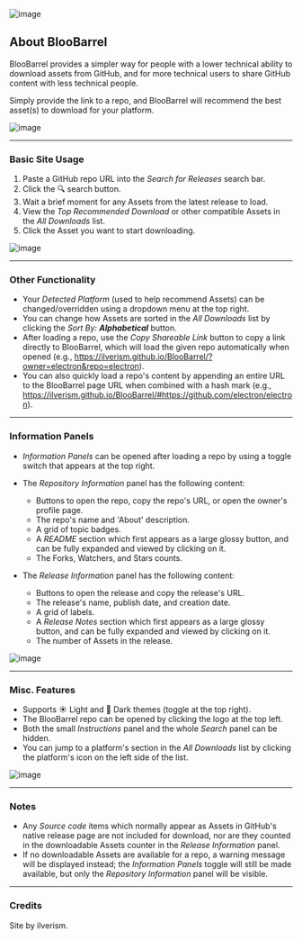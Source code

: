 ![image](https://github.com/user-attachments/assets/419e9ca6-301e-4acd-b17b-6d158d98f44e)

## About BlooBarrel
BlooBarrel provides a simpler way for people with a lower technical ability to download assets from GitHub, and for more technical users to share GitHub content with less technical people.

Simply provide the link to a repo, and BlooBarrel will recommend the best asset(s) to download for your platform.

![image](https://github.com/user-attachments/assets/547996b3-f84b-4b1d-b13f-66f617d9aa8c)

---
### Basic Site Usage

1. Paste a GitHub repo URL into the *Search for Releases* search bar.
2. Click the 🔍 search button.
3. Wait a brief moment for any Assets from the latest release to load.
4. View the *Top Recommended Download* or other compatible Assets in the *All Downloads* list.
5. Click the Asset you want to start downloading.

![image](https://github.com/user-attachments/assets/2e274f99-b329-48ab-8c47-e7638138434a)

---

### Other Functionality
- Your *Detected Platform* (used to help recommend Assets) can be changed/overridden using a dropdown menu at the top right.
- You can change how Assets are sorted in the *All Downloads* list by clicking the *Sort By: **Alphabetical*** button.
- After loading a repo, use the *Copy Shareable Link* button to copy a link directly to BlooBarrel, which will load the given repo automatically when opened (e.g., https://ilverism.github.io/BlooBarrel/?owner=electron&repo=electron).
- You can also quickly load a repo's content by appending an entire URL to the BlooBarrel page URL when combined with a hash mark (e.g., https://ilverism.github.io/BlooBarrel/#https://github.com/electron/electron).
---
### Information Panels
- *Information Panels* can be opened after loading a repo by using a toggle switch that appears at the top right.
- The *Repository Information* panel has the following content:

  - Buttons to open the repo, copy the repo's URL, or open the owner's profile page.
  - The repo's name and 'About' description.
  - A grid of topic badges.
  - A *README* section which first appears as a large glossy button, and can be fully expanded and viewed by clicking on it.
  - The Forks, Watchers, and Stars counts.

- The *Release Information* panel has the following content:

  - Buttons to open the release and copy the release's URL.
  - The release's name, publish date, and creation date.
  - A grid of labels.
  - A *Release Notes* section which first appears as a large glossy button, and can be fully expanded and viewed by clicking on it.
  - The number of Assets in the release.

![image](https://github.com/user-attachments/assets/41217db7-2d34-4c78-bc44-fee9d50bdc9c)

---
### Misc. Features

- Supports ☀️ Light and 🌙 Dark themes (toggle at the top right).
- The BlooBarrel repo can be opened by clicking the logo at the top left.
- Both the small *Instructions* panel and the whole *Search* panel can be hidden.
- You can jump to a platform's section in the *All Downloads* list by clicking the platform's icon on the left side of the list.

![image](https://github.com/user-attachments/assets/95c50481-bd93-4783-a7c0-22f80c5e87eb)

---
### Notes

* Any *Source code* items which normally appear as Assets in GitHub's native release page are not included for download, nor are they counted in the downloadable Assets counter in the *Release Information* panel.
* If no downloadable Assets are available for a repo, a warning message will be displayed instead; the *Information Panels* toggle will still be made available, but only the *Repository Information* panel will be visible.

---
### Credits
Site by ilverism.

